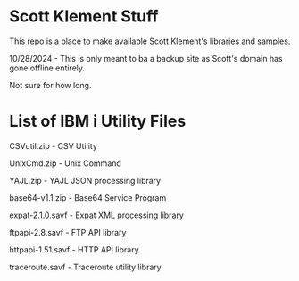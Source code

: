# Scott Klement Stuff
This repo is a place to make available Scott Klement's libraries and samples. 

10/28/2024 - This is only meant to ba a backup site as Scott's domain has gone offline entirely.      

Not sure for how long.    

# List of IBM i Utility Files
CSVutil.zip - CSV Utility   

UnixCmd.zip - Unix Command   

YAJL.zip - YAJL JSON processing library   

base64-v1.1.zip - Base64 Service Program    

expat-2.1.0.savf - Expat XML processing library    

ftpapi-2.8.savf - FTP API library    

httpapi-1.51.savf - HTTP API library   

traceroute.savf - Traceroute utility library   





